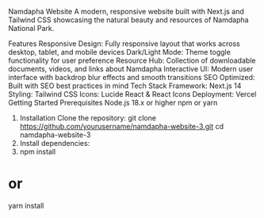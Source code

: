 Namdapha Website
A modern, responsive website built with Next.js and Tailwind CSS showcasing the natural beauty and resources of Namdapha National Park.

Features
Responsive Design: Fully responsive layout that works across desktop, tablet, and mobile devices
Dark/Light Mode: Theme toggle functionality for user preference
Resource Hub: Collection of downloadable documents, videos, and links about Namdapha
Interactive UI: Modern user interface with backdrop blur effects and smooth transitions
SEO Optimized: Built with SEO best practices in mind
Tech Stack
Framework: Next.js 14
Styling: Tailwind CSS
Icons: Lucide React & React Icons
Deployment: Vercel
Getting Started
Prerequisites
Node.js 18.x or higher
npm or yarn
1. Installation
Clone the repository:
git clone https://github.com/yourusername/namdapha-website-3.git
cd namdapha-website-3
2. Install dependencies:
3. npm install
# or
yarn install

